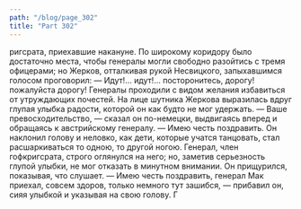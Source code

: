 ```yaml
---
path: "/blog/page_302"
title: "Part 302"
---
```


ригсрата, приехавшие накануне. По широкому коридору было достаточно места, чтобы генералы могли свободно разойтись с тремя офицерами; но Жерков, отталкивая рукой Несвицкого, запыхавшимся голосом проговорил:
— Идут!... идут!... посторонитесь, дорогу! пожалуйста дорогу!
Генералы проходили с видом желания избавиться от утруждающих почестей. На лице шутника Жеркова выразилась вдруг глупая улыбка радости, которой он как будто не мог удержать.
— Ваше превосходительство, — сказал он по-немецки, выдвигаясь вперед и обращаясь к австрийскому генералу. — Имею честь поздравить.
Он наклонил голову и неловко, как дети, которые учатся танцовать, стал расшаркиваться то одною, то другой ногою.
Генерал, член гофкригсрата, строго оглянулся на него; но, заметив серьезность глупой улыбки, не мог отказать в минутном внимании. Он прищурился, показывая, что слушает.
— Имею честь поздравить, генерал Мак приехал, совсем здоров, только немного тут зашибся, — прибавил он, сияя улыбкой и указывая на свою голову.
Г
